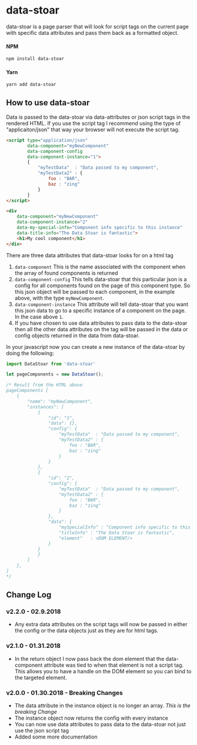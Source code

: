 # data-stoar
data-stoar is a page parser that will look for script tags on the current page with specific data attributes and pass them back as a formatted object.

#### NPM
```bash
npm install data-stoar
```
#### Yarn
```bash
yarn add data-stoar
```

## How to use data-stoar
Data is passed to the data-stoar via data-attributes or json script tags in the rendered HTML. If you use the script tag I recommend using the type of "applicaiton/json" that way your browser will not execute the script tag.

```HTML
<script type="application/json"
        data-component="myNewComponent"
        data-component-config
        data-component-instance="1">
        {
            "myTestData"  : "Data passed to my component",
            "myTestData2" : {
                foo : "BAR",
                baz : "zing"
            }
        }
</script>

<div
    data-component="myNewComponent"
    data-component-instance="2"
    data-my-special-info="Component info specific to this instance"
    data-title-info="The Data Stoar is fantastic">
    <h1>My cool component</h1>
</div>

```
There are three data attributes that data-stoar looks for on a html tag
1) `data-component` This is the name associated with the component when the array of found components is returned
2) `data-component-config` This tells data-stoar that this particular json is a config for all components found on the page of this component type. So this json object will be passed to each component, in the example above, with the type `myNewComponent`.
3) `data-component-instance` This attribute will tell data-stoar that you want this json data to go to a specific instance of a component on the page. In the case above `1`.
4) If you have chosen to use data attributes to pass data to the data-stoar then all the other data attributes on the tag will be passed in the data or config objects returned in the data from data-stoar.

In your javascript now you can create a new instance of the data-stoar by doing the following:

```javascript
import DataStoar from 'data-stoar'

let pageComponents = new DataStoar();

/* Result from the HTML above
pageComponents [
    {
        "name": "myNewComponent",
        "instances": [
            {
                "id": "1",
                "data": {},
                "config": {
                    "myTestData"  : "Data passed to my component",
                    "myTestData2" : {
                        foo : "BAR",
                        baz : "zing"
                    }
                }
            },
            {
                "id": "2",
                "config": {
                    "myTestData"  : "Data passed to my component",
                    "myTestData2" : {
                        foo : "BAR",
                        baz : "zing"
                    }
                },
                "data": {
                    "mySpecialInfo" : "Component info specific to this instance",
                    "titleInfo" : "The Data Stoar is fantastic",
                    "element"   : <DOM ELEMENT/>
                }
            }
            }
        ]
    },
]
*/
```


## Change Log
### v2.2.0 - 02.9.2018
* Any extra data attributes on the script tags will now be passed in either the config or the data objects just as they are for html tags.

### v2.1.0 - 01.31.2018
* In the return object I now pass back the dom element that the data-component attribute was tied to when that element is not a script tag. This allows you to have a handle on the DOM element so you can bind to the targeted element.

### v2.0.0 - 01.30.2018 - Breaking Changes
* The data attribute in the instance object is no longer an array. *This is the breaking Change*
* The instance object now returns the config with every instance
* You can now use data attributes to pass data to the data-stoar not just use the json script tag
* Added some more documentation
